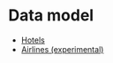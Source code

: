 # Data model

* <a href="data-model/hotels.html" target="_blank">Hotels</a>
* <a href="data-model/airlines.html" target="_blank">Airlines (experimental)</a>
